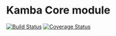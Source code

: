 Kamba Core module
==========================
[![Build Status](https://secure.travis-ci.org/kambalabs/KmbCore.png?branch=master)](http://travis-ci.org/kambalabs/KmbCore)
[![Coverage Status](https://coveralls.io/repos/kambalabs/KmbCore/badge.png?branch=master)](https://coveralls.io/r/kambalabs/KmbCore)
